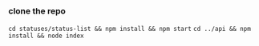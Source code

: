 ### clone the repo



`cd statuses/status-list && npm install && npm start`
`cd ../api && npm install && node index`


